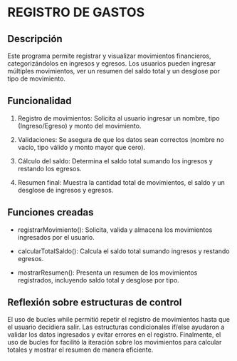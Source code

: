 # REGISTRO DE GASTOS

## Descripción 

Este programa permite registrar y visualizar movimientos financieros, categorizándolos en ingresos y egresos. Los usuarios pueden ingresar múltiples movimientos, ver un resumen del saldo total y un desglose por tipo de movimiento.

## Funcionalidad

1. Registro de movimientos: Solicita al usuario ingresar un nombre, tipo (Ingreso/Egreso) y monto del movimiento.

2. Validaciones: Se asegura de que los datos sean correctos (nombre no vacío, tipo válido y monto mayor que cero).

3. Cálculo del saldo: Determina el saldo total sumando los ingresos y restando los egresos.

4. Resumen final: Muestra la cantidad total de movimientos, el saldo y un desglose de ingresos y egresos.

## Funciones creadas

+ registrarMovimiento(): Solicita, valida y almacena los movimientos ingresados por el usuario.

+ calcularTotalSaldo(): Calcula el saldo total sumando ingresos y restando egresos.

+ mostrarResumen(): Presenta un resumen de los movimientos registrados, incluyendo saldo total y desglose por tipo.

## Reflexión sobre estructuras de control

El uso de bucles while permitió repetir el registro de movimientos hasta que el usuario decidiera salir. Las estructuras condicionales if/else ayudaron a validar los datos ingresados y evitar errores en el registro. Finalmente, el uso de bucles for facilitó la iteración sobre los movimientos para calcular totales y mostrar el resumen de manera eficiente.